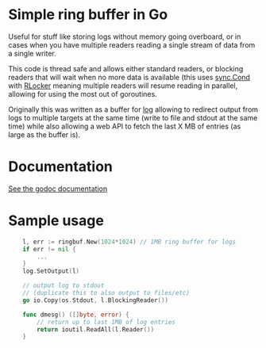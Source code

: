 # Simple ring buffer in Go

Useful for stuff like storing logs without memory going overboard, or in cases
when you have multiple readers reading a single stream of data from a single
writer.

This code is thread safe and allows either standard readers, or blocking
readers that will wait when no more data is available (this uses
[sync.Cond](https://golang.org/pkg/sync/#Cond) with [RLocker](https://golang.org/pkg/sync/#RWMutex.RLocker)
meaning multiple readers will resume reading in parallel, allowing for using
the most out of goroutines.

Originally this was written as a buffer for [log](https://golang.org/pkg/log/)
allowing to redirect output from logs to multiple targets at the same time
(write to file and stdout at the same time) while also allowing a web API
to fetch the last X MB of entries (as large as the buffer is).

# Documentation

[See the godoc documentation](https://godoc.org/github.com/MagicalTux/ringbuf)

# Sample usage

```go
	l, err := ringbuf.New(1024*1024) // 1MB ring buffer for logs
	if err != nil {
		...
	}
	log.SetOutput(l)

	// output log to stdout
	// (duplicate this to also output to files/etc)
	go io.Copy(os.Stdout, l.BlockingReader())

	func dmesg() ([]byte, error) {
		// return up to last 1MB of log entries
		return ioutil.ReadAll(l.Reader())
	}
```
